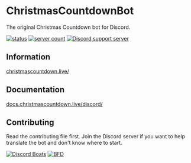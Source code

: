 # ChristmasCountdownBot

The original Christmas Countdown bot for Discord.

[![status](https://top.gg/api/widget/status/509851616216875019.svg)](https://top.gg/bot/509851616216875019)
[![server count](https://top.gg/api/widget/servers/509851616216875019.svg)](https://top.gg/bot/509851616216875019)
[![Discord support server](https://discordapp.com/api/guilds/451745464480432129/embed.png?style=shield)](https://discord.gg/pXc9vyC)

## Information

[christmascountdown.live/](https://christmascountdown.live/#/discord/)

## Documentation

[docs.christmascountdown.live/discord/](https://docs.christmascountdown.live/discord/)

## Contributing

Read the contributing file first. Join the Discord server if you want to help translate the bot and don't know where to start.


[![Discord Boats](https://discord.boats/api/widget/509851616216875019)](https://discord.boats/bot/christmascountdown)
[![BFD](https://botsfordiscord.com/api/bot/509851616216875019/widget)](https://botsfordiscord.com/bot/509851616216875019)
